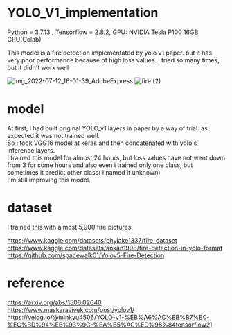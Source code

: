 # YOLO_V1_implementation

Python = 3.7.13 , Tensorflow = 2.8.2, GPU: NVIDIA Tesla P100 16GB GPU(Colab)

This model is a fire detection implementated by yolo v1 paper.
but it has very poor performance because of high loss values.
i tried so many times, but it didn't work well

![img_2022-07-12_16-01-39_AdobeExpress](https://user-images.githubusercontent.com/93965016/178448209-0aaf5eda-6f80-4f87-84af-4c5bd03e9e30.gif)
![fire (2)](https://user-images.githubusercontent.com/93965016/178639262-078d8b3f-8555-49c6-8b92-cc6a4d54e33d.gif)



# model

At first, i had built original YOLO_v1 layers in paper by a way of trial. as expected it was not trained well. <br> So i took VGG16 model at keras and then concatenated with yolo's inference layers.<br>
I trained this model for almost 24 hours, but loss values have not went down from 3 for some hours and also even i trained only one class, but sometimes it predict other class( i named it unknown) <br>
I'm still improving this model.

# dataset

I trained this with almost 5,900 fire pictures.<br>

https://www.kaggle.com/datasets/phylake1337/fire-dataset <br>
https://www.kaggle.com/datasets/ankan1998/fire-detection-in-yolo-format<br>
https://github.com/spacewalk01/Yolov5-Fire-Detection

# reference

https://arxiv.org/abs/1506.02640 <br>
https://www.maskaravivek.com/post/yolov1/ <br>
https://velog.io/@minkyu4506/YOLO-v1-%EB%A6%AC%EB%B7%B0-%EC%BD%94%EB%93%9C-%EA%B5%AC%ED%98%84tensorflow2]
